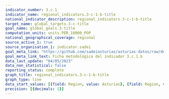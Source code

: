 ```yaml
---
indicator_number: 3.c.1
indicator_name: regional_indicators.3-c-1-b-title
national_indicator_description: regional_indicators.3-c-1-b-title
target_name: global_targets.3-c-title
goal_name: global_goals.3-title
computation_units: units.PER_10000_POP
national_geographical_coverage: regional
source_active_1: true
source_organisation_1: indicator.sadei
goal_meta_link: "https://github.com/sadeiasturias/asturias-datos/raw/develop/descargas/metodologia/3.c.1.b.pdf"
goal_meta_link_text: Ficha metodológica del indicador 3.c.1.b
data_last_update: "04/05/2023"
data_non_statistical: false
reporting_status: complete
graph_title: regional_indicators.3-c-1-b-title
graph_type: line
data_start_values: [{field: Region, value: Asturias}, {field: Region, value: España}]
precision: [{decimals: 1}]
---
```

